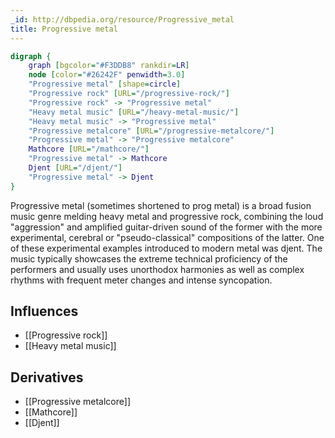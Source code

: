 ```yaml
---
_id: http://dbpedia.org/resource/Progressive_metal
title: Progressive metal
---
```


```dot
digraph {
	graph [bgcolor="#F3DDB8" rankdir=LR]
	node [color="#26242F" penwidth=3.0]
	"Progressive metal" [shape=circle]
	"Progressive rock" [URL="/progressive-rock/"]
	"Progressive rock" -> "Progressive metal"
	"Heavy metal music" [URL="/heavy-metal-music/"]
	"Heavy metal music" -> "Progressive metal"
	"Progressive metalcore" [URL="/progressive-metalcore/"]
	"Progressive metal" -> "Progressive metalcore"
	Mathcore [URL="/mathcore/"]
	"Progressive metal" -> Mathcore
	Djent [URL="/djent/"]
	"Progressive metal" -> Djent
}
```

Progressive metal (sometimes shortened to prog metal) is a broad fusion music genre melding heavy metal and progressive rock, combining the loud "aggression" and amplified guitar-driven sound of the former with the more experimental, cerebral or "pseudo-classical" compositions of the latter. One of these experimental examples introduced to modern metal was djent. The music typically showcases the extreme technical proficiency of the performers and usually uses unorthodox harmonies as well as complex rhythms with frequent meter changes and intense syncopation.

## Influences

- [[Progressive rock]]
- [[Heavy metal music]]

## Derivatives

- [[Progressive metalcore]]
- [[Mathcore]]
- [[Djent]]
